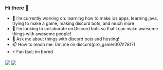 ### Hi there 👋



- 🔭 I’m currently working on: learning how to make ios apps, learning java, trying to make a game, making discord bots, and much more 
- 👯 I’m looking to collaborate on Discord bots so that i can make awesome things with awesome people!
- 💬 Ask me about things with discord bots and hosting!
- 📫 How to reach me: Dm me on discord(pro_gamer007#7817)
- ⚡ Fun fact: im bored

<img src="https://github-readme-stats.vercel.app/api?username=pro-gamer007&show_icons=true&include_all_commits=true&show_icons=true&title_color=303030&icon_color=303030&text_color=303030&bg_color=ffffff&hide_border=true" />
  <img src="https://github-readme-stats.vercel.app/api/top-langs/?username=pro-gamer007&show_icons=true&show_icons=true&title_color=000&icon_color=303030&text_color=303030&bg_color=ffffff&hide_border=true" />
